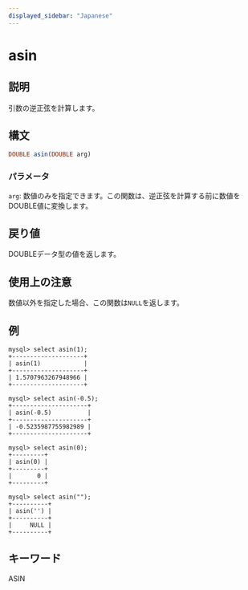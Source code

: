 ```yaml
---
displayed_sidebar: "Japanese"
---
```


# asin

## 説明

引数の逆正弦を計算します。

## 構文

```Haskell
DOUBLE asin(DOUBLE arg)
```

### パラメータ

`arg`: 数値のみを指定できます。この関数は、逆正弦を計算する前に数値をDOUBLE値に変換します。

## 戻り値

DOUBLEデータ型の値を返します。

## 使用上の注意

数値以外を指定した場合、この関数は`NULL`を返します。

## 例

```Plain
mysql> select asin(1);
+--------------------+
| asin(1)            |
+--------------------+
| 1.5707963267948966 |
+--------------------+

mysql> select asin(-0.5);
+---------------------+
| asin(-0.5)          |
+---------------------+
| -0.5235987755982989 |
+---------------------+

mysql> select asin(0);
+---------+
| asin(0) |
+---------+
|       0 |
+---------+

mysql> select asin("");
+----------+
| asin('') |
+----------+
|     NULL |
+----------+
```

## キーワード

ASIN